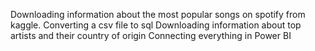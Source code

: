 Downloading information about the most popular songs on spotify from kaggle.
Converting a csv file to sql
Downloading information about top artists and their country of origin
Connecting everything in Power BI
